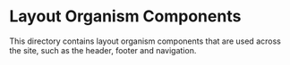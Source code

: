 # Layout Organism Components

This directory contains layout organism components that are used across the site, such as the header, footer and navigation.
